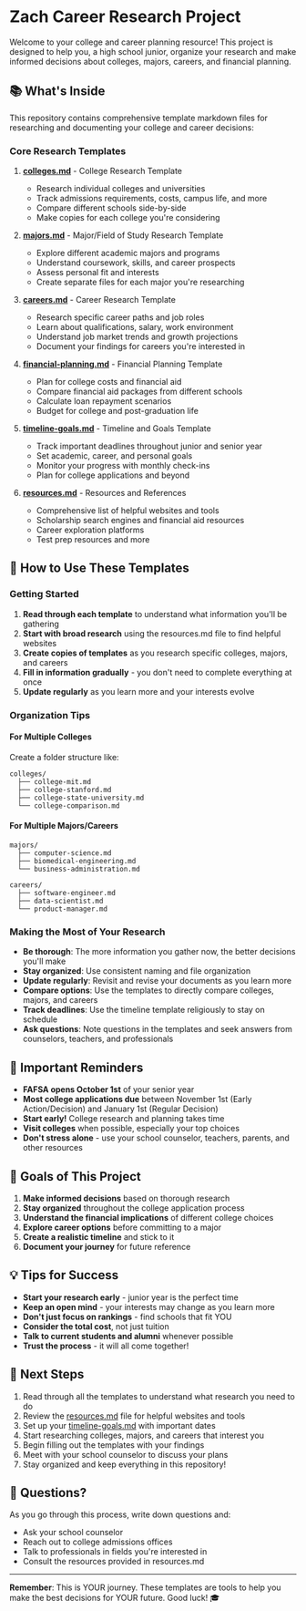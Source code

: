 # Zach Career Research Project

Welcome to your college and career planning resource! This project is designed to help you, a high school junior, organize your research and make informed decisions about colleges, majors, careers, and financial planning.

## 📚 What's Inside

This repository contains comprehensive template markdown files for researching and documenting your college and career decisions:

### Core Research Templates

1. **[colleges.md](colleges.md)** - College Research Template
   - Research individual colleges and universities
   - Track admissions requirements, costs, campus life, and more
   - Compare different schools side-by-side
   - Make copies for each college you're considering

2. **[majors.md](majors.md)** - Major/Field of Study Research Template
   - Explore different academic majors and programs
   - Understand coursework, skills, and career prospects
   - Assess personal fit and interests
   - Create separate files for each major you're researching

3. **[careers.md](careers.md)** - Career Research Template
   - Research specific career paths and job roles
   - Learn about qualifications, salary, work environment
   - Understand job market trends and growth projections
   - Document your findings for careers you're interested in

4. **[financial-planning.md](financial-planning.md)** - Financial Planning Template
   - Plan for college costs and financial aid
   - Compare financial aid packages from different schools
   - Calculate loan repayment scenarios
   - Budget for college and post-graduation life

5. **[timeline-goals.md](timeline-goals.md)** - Timeline and Goals Template
   - Track important deadlines throughout junior and senior year
   - Set academic, career, and personal goals
   - Monitor your progress with monthly check-ins
   - Plan for college applications and beyond

6. **[resources.md](resources.md)** - Resources and References
   - Comprehensive list of helpful websites and tools
   - Scholarship search engines and financial aid resources
   - Career exploration platforms
   - Test prep resources and more

## 🚀 How to Use These Templates

### Getting Started

1. **Read through each template** to understand what information you'll be gathering
2. **Start with broad research** using the resources.md file to find helpful websites
3. **Create copies of templates** as you research specific colleges, majors, and careers
4. **Fill in information gradually** - you don't need to complete everything at once
5. **Update regularly** as you learn more and your interests evolve

### Organization Tips

#### For Multiple Colleges
Create a folder structure like:
```
colleges/
  ├── college-mit.md
  ├── college-stanford.md
  ├── college-state-university.md
  └── college-comparison.md
```

#### For Multiple Majors/Careers
```
majors/
  ├── computer-science.md
  ├── biomedical-engineering.md
  └── business-administration.md

careers/
  ├── software-engineer.md
  ├── data-scientist.md
  └── product-manager.md
```

### Making the Most of Your Research

- **Be thorough**: The more information you gather now, the better decisions you'll make
- **Stay organized**: Use consistent naming and file organization
- **Update regularly**: Revisit and revise your documents as you learn more
- **Compare options**: Use the templates to directly compare colleges, majors, and careers
- **Track deadlines**: Use the timeline template religiously to stay on schedule
- **Ask questions**: Note questions in the templates and seek answers from counselors, teachers, and professionals

## 📅 Important Reminders

- **FAFSA opens October 1st** of your senior year
- **Most college applications due** between November 1st (Early Action/Decision) and January 1st (Regular Decision)
- **Start early!** College research and planning takes time
- **Visit colleges** when possible, especially your top choices
- **Don't stress alone** - use your school counselor, teachers, parents, and other resources

## 🎯 Goals of This Project

1. **Make informed decisions** based on thorough research
2. **Stay organized** throughout the college application process
3. **Understand the financial implications** of different college choices
4. **Explore career options** before committing to a major
5. **Create a realistic timeline** and stick to it
6. **Document your journey** for future reference

## 💡 Tips for Success

- **Start your research early** - junior year is the perfect time
- **Keep an open mind** - your interests may change as you learn more
- **Don't just focus on rankings** - find schools that fit YOU
- **Consider the total cost**, not just tuition
- **Talk to current students and alumni** whenever possible
- **Trust the process** - it will all come together!

## 📝 Next Steps

1. Read through all the templates to understand what research you need to do
2. Review the [resources.md](resources.md) file for helpful websites and tools
3. Set up your [timeline-goals.md](timeline-goals.md) with important dates
4. Start researching colleges, majors, and careers that interest you
5. Begin filling out the templates with your findings
6. Meet with your school counselor to discuss your plans
7. Stay organized and keep everything in this repository!

## 🤔 Questions?

As you go through this process, write down questions and:
- Ask your school counselor
- Reach out to college admissions offices
- Talk to professionals in fields you're interested in
- Consult the resources provided in resources.md

---

**Remember**: This is YOUR journey. These templates are tools to help you make the best decisions for YOUR future. Good luck! 🎓